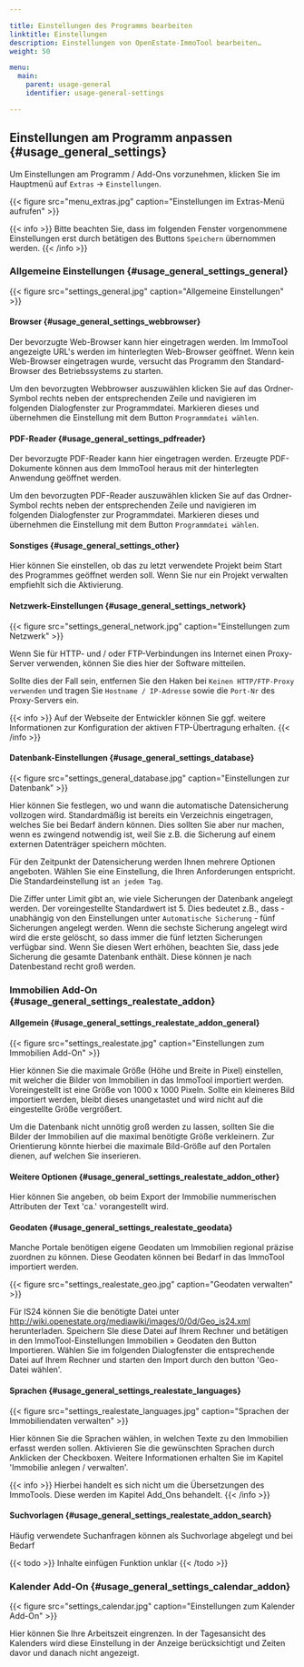 ```yaml
---

title: Einstellungen des Programms bearbeiten
linktitle: Einstellungen
description: Einstellungen von OpenEstate-ImmoTool bearbeiten…
weight: 50

menu:
  main:
    parent: usage-general
    identifier: usage-general-settings

---
```


## Einstellungen am Programm anpassen {#usage_general_settings}

Um Einstellungen am Programm / Add-Ons vorzunehmen, klicken Sie im Hauptmenü auf `Extras` → `Einstellungen`.

{{< figure src="menu_extras.jpg" caption="Einstellungen im Extras-Menü aufrufen" >}}

{{< info >}}
Bitte beachten Sie, dass im folgenden Fenster vorgenommene Einstellungen erst durch betätigen des Buttons `Speichern` übernommen werden.
{{< /info >}}


### Allgemeine Einstellungen {#usage_general_settings_general}

{{< figure src="settings_general.jpg" caption="Allgemeine Einstellungen" >}}

#### Browser {#usage_general_settings_webbrowser}

Der bevorzugte Web-Browser kann hier eingetragen werden. Im ImmoTool angezeigte URL's werden im hinterlegten Web-Browser geöffnet. Wenn kein Web-Browser eingetragen wurde, versucht das Programm den Standard-Browser des Betriebssystems zu starten.

Um den bevorzugten Webbrowser auszuwählen klicken Sie auf das Ordner-Symbol rechts neben der entsprechenden Zeile und navigieren im folgenden Dialogfenster zur Programmdatei. Markieren dieses und übernehmen die Einstellung mit dem Button `Programmdatei wählen`.

#### PDF-Reader {#usage_general_settings_pdfreader}

Der bevorzugte PDF-Reader kann hier eingetragen werden. Erzeugte PDF-Dokumente können aus dem ImmoTool heraus mit der hinterlegten Anwendung geöffnet werden.

Um den bevorzugten PDF-Reader auszuwählen klicken Sie auf das Ordner-Symbol rechts neben der entsprechenden Zeile und navigieren im folgenden Dialogfenster zur Programmdatei. Markieren dieses und übernehmen die Einstellung mit dem Button `Programmdatei wählen`.

#### Sonstiges {#usage_general_settings_other}

Hier können Sie einstellen, ob das zu letzt verwendete Projekt beim Start des Programmes geöffnet werden soll. Wenn Sie nur ein Projekt verwalten empfiehlt sich die Aktivierung.


#### Netzwerk-Einstellungen {#usage_general_settings_network}

{{< figure src="settings_general_network.jpg" caption="Einstellungen zum Netzwerk" >}}

Wenn Sie für HTTP- und / oder FTP-Verbindungen ins Internet einen Proxy-Server verwenden, können Sie dies hier der Software mitteilen.

Sollte dies der Fall sein, entfernen Sie den Haken bei `Keinen HTTP/FTP-Proxy verwenden` und tragen Sie `Hostname / IP-Adresse` sowie die `Port-Nr` des Proxy-Servers ein.

{{< info >}}
Auf der Webseite der Entwickler können Sie ggf. weitere Informationen zur Konfiguration der aktiven FTP-Übertragung erhalten.
{{< /info >}}


#### Datenbank-Einstellungen {#usage_general_settings_database}

{{< figure src="settings_general_database.jpg" caption="Einstellungen zur Datenbank" >}}

Hier können Sie festlegen, wo und wann die automatische Datensicherung vollzogen wird. Standardmäßig ist bereits ein Verzeichnis eingetragen, welches Sie bei Bedarf ändern können. Dies sollten Sie aber nur machen, wenn es zwingend notwendig ist, weil Sie z.B. die Sicherung auf einem externen Datenträger speichern möchten.

Für den Zeitpunkt der Datensicherung werden Ihnen mehrere Optionen angeboten. Wählen Sie eine Einstellung, die Ihren Anforderungen entspricht. Die Standardeinstellung ist `an jedem Tag`.

Die Ziffer unter Limit gibt an, wie viele Sicherungen der Datenbank angelegt werden. Der voreingestellte Standardwert ist 5. Dies bedeutet z.B., dass - unabhängig von den Einstellungen unter `Automatische Sicherung` - fünf Sicherungen angelegt werden. Wenn die sechste Sicherung angelegt wird wird die erste gelöscht, so dass immer die fünf letzten Sicherungen verfügbar sind.
Wenn Sie diesen Wert erhöhen, beachten Sie, dass jede Sicherung die gesamte Datenbank enthält. Diese können je nach Datenbestand recht groß werden.


### Immobilien Add-On {#usage_general_settings_realestate_addon}


#### Allgemein {#usage_general_settings_realestate_addon_general}

{{< figure src="settings_realestate.jpg" caption="Einstellungen zum Immobilien Add-On" >}}

Hier können Sie die maximale Größe (Höhe und Breite in Pixel) einstellen, mit welcher die Bilder von Immobilien in das ImmoTool importiert werden. Voreingestellt ist eine Größe von 1000 x 1000 Pixeln. Sollte ein kleineres Bild importiert werden, bleibt dieses unangetastet und wird nicht auf die eingestellte Größe vergrößert.

Um die Datenbank nicht unnötig groß werden zu lassen, sollten Sie die Bilder der Immobilien auf die maximal benötigte Größe verkleinern. Zur Orientierung könnte hierbei die maximale Bild-Größe auf den Portalen dienen, auf welchen Sie inserieren.


#### Weitere Optionen {#usage_general_settings_realestate_addon_other}

Hier können Sie angeben, ob beim Export der Immobilie nummerischen Attributen der Text 'ca.' vorangestellt wird.


#### Geodaten {#usage_general_settings_realestate_geodata}

Manche Portale benötigen eigene Geodaten um Immobilien regional präzise zuordnen zu können. Diese Geodaten können bei Bedarf in das ImmoTool importiert werden.

{{< figure src="settings_realestate_geo.jpg" caption="Geodaten verwalten" >}}

Für IS24 können Sie die benötigte Datei unter http://wiki.openestate.org/mediawiki/images/0/0d/Geo_is24.xml herunterladen. Speichern SIe diese Datei auf Ihrem Rechner und betätigen in den ImmoTool-Einstellungen Immobilien » Geodaten den Button Importieren. Wählen Sie im folgenden Dialogfenster die entsprechende Datei auf Ihrem Rechner und starten den Import durch den button 'Geo-Datei wählen'.


#### Sprachen {#usage_general_settings_realestate_languages}

{{< figure src="settings_realestate_languages.jpg" caption="Sprachen der Immobiliendaten verwalten" >}}

Hier können Sie die Sprachen wählen, in welchen Texte zu den Immobilien erfasst werden sollen. Aktivieren Sie die gewünschten Sprachen durch Anklicken der Checkboxen. Weitere Informationen erhalten Sie im Kapitel 'Immobilie anlegen / verwalten'.

{{< info >}}
Hierbei handelt es sich nicht um die Übersetzungen des ImmoTools. Diese werden im Kapitel Add_Ons behandelt.
{{< /info >}}


#### Suchvorlagen {#usage_general_settings_realestate_addon_search}

Häufig verwendete Suchanfragen können als Suchvorlage abgelegt und bei Bedarf 

{{< todo >}}
Inhalte einfügen Funktion unklar
{{< /todo >}}


### Kalender Add-On {#usage_general_settings_calendar_addon}

{{< figure src="settings_calendar.jpg" caption="Einstellungen zum Kalender Add-On" >}}

Hier können Sie Ihre Arbeitszeit eingrenzen. In der Tagesansicht des Kalenders wird diese Einstellung in der Anzeige berücksichtigt und Zeiten davor und danach nicht angezeigt.
